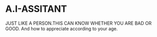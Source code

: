 # A.I-ASSITANT
JUST LIKE A PERSON.THIS CAN KNOW WHETHER YOU ARE BAD OR GOOD. And how to appreciate according to your age.
